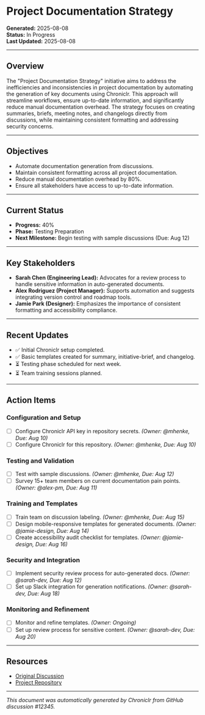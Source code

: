 # Project Documentation Strategy

**Generated:** 2025-08-08  
**Status:** In Progress  
**Last Updated:** 2025-08-08  

---

## Overview

The "Project Documentation Strategy" initiative aims to address the inefficiencies and inconsistencies in project documentation by automating the generation of key documents using Chroniclr. This approach will streamline workflows, ensure up-to-date information, and significantly reduce manual documentation overhead. The strategy focuses on creating summaries, briefs, meeting notes, and changelogs directly from discussions, while maintaining consistent formatting and addressing security concerns.

---

## Objectives

- Automate documentation generation from discussions.
- Maintain consistent formatting across all project documentation.
- Reduce manual documentation overhead by 80%.
- Ensure all stakeholders have access to up-to-date information.

---

## Current Status

- **Progress:** 40%  
- **Phase:** Testing Preparation  
- **Next Milestone:** Begin testing with sample discussions (Due: Aug 12)

---

## Key Stakeholders

- **Sarah Chen (Engineering Lead):** Advocates for a review process to handle sensitive information in auto-generated documents.  
- **Alex Rodriguez (Project Manager):** Supports automation and suggests integrating version control and roadmap tools.  
- **Jamie Park (Designer):** Emphasizes the importance of consistent formatting and accessibility compliance.  

---

## Recent Updates

- ✅ Initial Chroniclr setup completed.  
- ✅ Basic templates created for summary, initiative-brief, and changelog.  
- ⏳ Testing phase scheduled for next week.  
- ⏳ Team training sessions planned.  

---

## Action Items

### Configuration and Setup
- [ ] Configure Chroniclr API key in repository secrets. *(Owner: @mhenke, Due: Aug 10)*  
- [ ] Configure Chroniclr for this repository. *(Owner: @mhenke, Due: Aug 10)*  

### Testing and Validation
- [ ] Test with sample discussions. *(Owner: @mhenke, Due: Aug 12)*  
- [ ] Survey 15+ team members on current documentation pain points. *(Owner: @alex-pm, Due: Aug 11)*  

### Training and Templates
- [ ] Train team on discussion labeling. *(Owner: @mhenke, Due: Aug 15)*  
- [ ] Design mobile-responsive templates for generated documents. *(Owner: @jamie-design, Due: Aug 14)*  
- [ ] Create accessibility audit checklist for templates. *(Owner: @jamie-design, Due: Aug 16)*  

### Security and Integration
- [ ] Implement security review process for auto-generated docs. *(Owner: @sarah-dev, Due: Aug 12)*  
- [ ] Set up Slack integration for generation notifications. *(Owner: @sarah-dev, Due: Aug 18)*  

### Monitoring and Refinement
- [ ] Monitor and refine templates. *(Owner: Ongoing)*  
- [ ] Set up review process for sensitive content. *(Owner: @sarah-dev, Due: Aug 20)*  

---

## Resources

- [Original Discussion](#)  
- [Project Repository](#)  

---

*This document was automatically generated by Chroniclr from GitHub discussion #12345.*